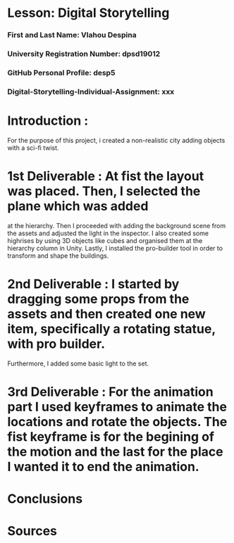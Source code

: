 # Lesson: Digital Storytelling

### First and Last Name: Vlahou Despina
### University Registration Number: dpsd19012
### GitHub Personal Profile: desp5
### Digital-Storytelling-Individual-Assignment: xxx

# Introduction :

For the purpose of this project, i created a non-realistic city adding objects with a sci-fi twist.


# 1st Deliverable : At fist the layout was placed. Then, I selected the plane which was added
at the hierarchy.
Then I proceeded with adding the background scene from the assets and adjusted the light in the inspector. I also created some highrises by using 3D objects like cubes and organised them at the hierarchy column in Unity. 
Lastly, I installed the pro-builder tool in order to transform and shape the buildings.


# 2nd Deliverable : I started by dragging some props from the assets and then created one new item, specifically a rotating statue, with pro builder. 
Furthermore, I added some basic light to the set.



# 3rd Deliverable : For the animation part I used keyframes to animate the locations and rotate the objects. The fist keyframe is for the begining of the motion and the last for the place I wanted it to end the animation. 


# Conclusions


# Sources

